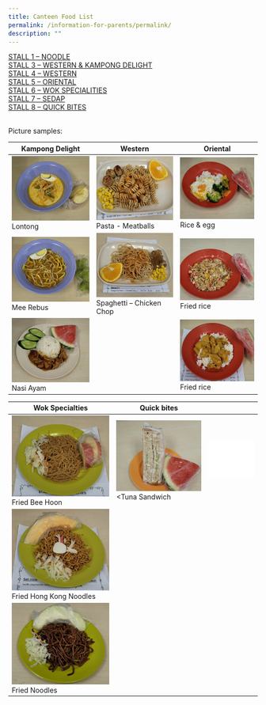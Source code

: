 ```yaml
---
title: Canteen Food List
permalink: /information-for-parents/permalink/
description: ""
---
```

<a href="/files/CanteenFood/STALL 1 – NOODLE.pdf" target="_blank" rel="noopener">STALL 1 – NOODLE</a></br>
<a href="/files/CanteenFood/STALL 3 – WESTERN & KAMPONG DELIGHT.pdf" target="_blank" rel="noopener">STALL 3 – WESTERN & KAMPONG DELIGHT</a> </br>
<a href="/files/CanteenFood/STALL 4 – WESTERN.pdf" target="_blank" rel="noopener">STALL 4 – WESTERN</a> </br>
<a href="/files/CanteenFood/STALL 5 – ORIENTAL.pdf" target="_blank" rel="noopener">STALL 5 – ORIENTAL</a> </br>
<a href="/files/CanteenFood/STALL 6 – WOK SPECIALITIES.pdf" target="_blank" rel="noopener">STALL 6 – WOK SPECIALITIES</a> </br>
<a href="/files/CanteenFood/STALL 7 – SEDAP.pdf" target="_blank" rel="noopener">STALL 7 – SEDAP</a> </br>
<a href="/files/CanteenFood/STALL 8 – QUICK BITES.pdf" target="_blank" rel="noopener">STALL 8 – QUICK BITES</a>
 </br>
</br>

Picture samples:



| Kampong Delight | Western | Oriental |
| -------- | -------- | -------- |
| <img src="/images/CanteenFood/Lontong.jpg" alt=""></br>Lontong|<img src="/images/CanteenFood/PastaMeatballs.jpg" alt=""></br>Pasta - Meatballs   |<img src="/images/CanteenFood/RiceEgg.jpg" alt=""></br>Rice & egg
| <img src="/images/CanteenFood/MeeRebus.jpg" alt=""></br>Mee Rebus      |<img src="/images/CanteenFood/SpaghettiChickenChop.jpg" alt=""></br>Spaghetti – Chicken Chop|<img src="/images/CanteenFood/FriedRice.jpg" alt=""></br>Fried rice
|<img src="/images/CanteenFood/NasiAyam.jpg" alt=""></br>Nasi Ayam||<img src="/images/CanteenFood/CurryRice.jpg" alt=""></br>Fried rice
</n>

| Wok Specialties | Quick bites ||
| -------- | -------- | -------- |
| <img src="/images/CanteenFood/FriedBeeHoon.jpg" alt="">Fried Bee Hoon  | <img src="/images/CanteenFood/TunaSandwich.jpg" alt=""><Tuna Sandwich     |<img src="/images/CanteenFood/FoodFiller.jpg" alt="">
|<img src="/images/CanteenFood/FriedHKNoodles.jpg" alt="">Fried Hong Kong Noodles||
|<img src="/images/CanteenFood/FriedNoodles.jpg" alt=""></br>Fried Noodles|